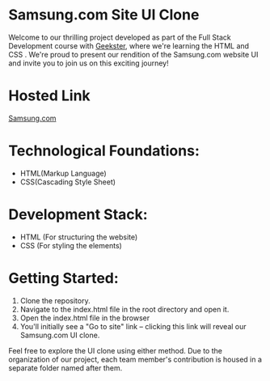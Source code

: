 # Samsung.com Site UI Clone 
Welcome to our thrilling project developed as part of the Full Stack Development course with [Geekster](https://www.geekster.in/home/new-full-stack-web-development-program), where we're learning the HTML and CSS . We're proud to present our rendition of the Samsung.com website UI and invite you to join us on this exciting journey!

# Hosted Link
[Samsung.com](https://faizansari477.github.io/Samsung.com/Faiz/)

# Technological Foundations:
- HTML(Markup Language)
- CSS(Cascading Style Sheet)

# Development Stack:
- HTML (For structuring the website)
- CSS (For styling the elements)

# Getting Started:
1. Clone the repository.
2. Navigate to the index.html file in the root directory and open it.
3. Open the index.html file in the browser
4. You'll initially see a "Go to site" link – clicking this link will reveal our Samsung.com UI clone.

Feel free to explore the UI clone using either method. Due to the organization of our project, each team member's contribution is housed in a separate folder named after them.

